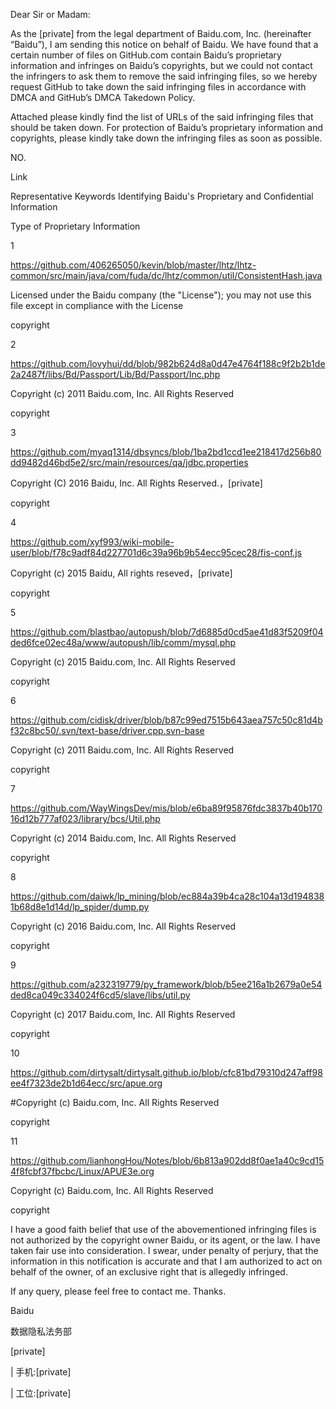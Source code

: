 Dear Sir or Madam:

As the [private] from the legal department of Baidu.com, Inc. (hereinafter “Baidu”), I am sending this notice on behalf of Baidu. We have found that a certain number of files on GitHub.com contain Baidu’s proprietary information and infringes on Baidu’s copyrights, but we could not contact the infringers to ask them to remove the said infringing files, so we hereby request GitHub to take down the said infringing files in accordance with DMCA and GitHub’s DMCA Takedown Policy.

Attached please kindly find the list of URLs of the said infringing files that should be taken down. For protection of Baidu’s proprietary information and copyrights, please kindly take down the infringing files as soon as possible.

NO.

Link

Representative Keywords Identifying Baidu's Proprietary and Confidential Information

Type of Proprietary Information

1

https://github.com/406265050/kevin/blob/master/lhtz/lhtz-common/src/main/java/com/fuda/dc/lhtz/common/util/ConsistentHash.java

Licensed under the Baidu company (the "License"); you may not use this file except in compliance with the License

copyright

2

https://github.com/lovyhui/dd/blob/982b624d8a0d47e4764f188c9f2b2b1de2a2487f/libs/Bd/Passport/Lib/Bd/Passport/Inc.php

Copyright (c) 2011 Baidu.com, Inc. All Rights Reserved

copyright

3

https://github.com/myaq1314/dbsyncs/blob/1ba2bd1ccd1ee218417d256b80dd9482d46bd5e2/src/main/resources/qa/jdbc.properties

Copyright (C) 2016 Baidu, Inc. All Rights Reserved.，[private]

copyright

4

https://github.com/xyf993/wiki-mobile-user/blob/f78c9adf84d227701d6c39a96b9b54ecc95cec28/fis-conf.js

Copyright (c) 2015 Baidu, All rights reseved，[private]

copyright

5

https://github.com/blastbao/autopush/blob/7d6885d0cd5ae41d83f5209f04ded6fce02ec48a/www/autopush/lib/comm/mysql.php

Copyright (c) 2015 Baidu.com, Inc. All Rights Reserved

copyright

6

https://github.com/cidisk/driver/blob/b87c99ed7515b643aea757c50c81d4bf32c8bc50/.svn/text-base/driver.cpp.svn-base

Copyright (c) 2011 Baidu.com, Inc. All Rights Reserved

copyright

7

https://github.com/WayWingsDev/mis/blob/e6ba89f95876fdc3837b40b17016d12b777af023/library/bcs/Util.php

Copyright (c) 2014 Baidu.com, Inc. All Rights Reserved

copyright

8

https://github.com/daiwk/lp_mining/blob/ec884a39b4ca28c104a13d1948381b68d8e1d14d/lp_spider/dump.py

Copyright (c) 2016 Baidu.com, Inc. All Rights Reserved

copyright

9

https://github.com/a232319779/py_framework/blob/b5ee216a1b2679a0e54ded8ca049c334024f6cd5/slave/libs/util.py

Copyright (c) 2017 Baidu.com, Inc. All Rights Reserved

copyright

10

https://github.com/dirtysalt/dirtysalt.github.io/blob/cfc81bd79310d247aff98ee4f7323de2b1d64ecc/src/apue.org

#Copyright (c) Baidu.com, Inc. All Rights Reserved

copyright

11

https://github.com/lianhongHou/Notes/blob/6b813a902dd8f0ae1a40c9cd154f8fcbf37fbcbc/Linux/APUE3e.org

Copyright (c) Baidu.com, Inc. All Rights Reserved

copyright

I have a good faith belief that use of the abovementioned infringing files is not authorized by the copyright owner Baidu, or its agent, or the law. I have taken fair use into consideration. I swear, under penalty of perjury, that the information in this notification is accurate and that I am authorized to act on behalf of the owner, of an exclusive right that is allegedly infringed.

If any query, please feel free to contact me. Thanks.

Baidu

数据隐私法务部

[private]

| 手机:[private]

| 工位:[private]


